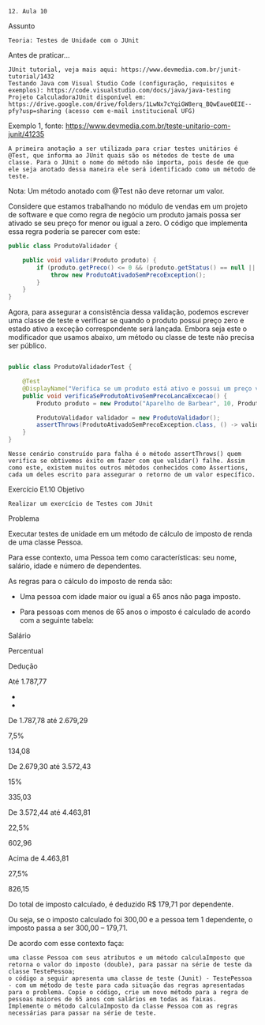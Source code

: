     12. Aula 10
Assunto

    Teoria: Testes de Unidade com o JUnit

Antes de praticar...

    JUnit tutorial, veja mais aqui: https://www.devmedia.com.br/junit-tutorial/1432
    Testando Java com Visual Studio Code (configuração, requisitos e exemplos): https://code.visualstudio.com/docs/java/java-testing
    Projeto CalculadoraJUnit disponível em: https://drive.google.com/drive/folders/1LwNx7cYqiGW8erq_BQwEaueOEIE--pfy?usp=sharing (acesso com e-mail institucional UFG)

Exemplo 1, fonte: https://www.devmedia.com.br/teste-unitario-com-junit/41235

    A primeira anotação a ser utilizada para criar testes unitários é @Test, que informa ao JUnit quais são os métodos de teste de uma classe. Para o JUnit o nome do método não importa, pois desde de que ele seja anotado dessa maneira ele será identificado como um método de teste.

Nota: Um método anotado com @Test não deve retornar um valor.

Considere que estamos trabalhando no módulo de vendas em um projeto de software e que como regra de negócio um produto jamais possa ser ativado se seu preço for menor ou igual a zero. O código que implementa essa regra poderia se parecer com este:

```java
public class ProdutoValidador {

    public void validar(Produto produto) {
        if (produto.getPreco() <= 0 && (produto.getStatus() == null || produto.getStatus() == ProdutoStatus.ATIVO)) {
            throw new ProdutoAtivadoSemPrecoException();
        }
    }
}
```

Agora, para assegurar a consistência dessa validação, podemos escrever uma classe de teste e verificar se quando o produto possui preço zero e estado ativo a exceção correspondente será lançada. Embora seja este o modificador que usamos abaixo, um método ou classe de teste não precisa ser público.

```java

public class ProdutoValidadorTest {

    @Test
    @DisplayName("Verifica se um produto está ativo e possui um preço válido")
    public void verificaSeProdutoAtivoSemPrecoLancaExcecao() {
        Produto produto = new Produto("Aparelho de Barbear", 10, ProdutoStatus.ATIVO);

        ProdutoValidador validador = new ProdutoValidador();
        assertThrows(ProdutoAtivadoSemPrecoException.class, () -> validador.validar(produto));
    }
}

```

    Nesse cenário construído para falha é o método assertThrows() quem verifica se obtivemos êxito em fazer com que validar() falhe. Assim como este, existem muitos outros métodos conhecidos como Assertions, cada um deles escrito para assegurar o retorno de um valor específico.

Exercício E1.10
Objetivo

    Realizar um exercício de Testes com JUnit

Problema

Executar testes de unidade em um método de cálculo de imposto de renda de uma classe Pessoa.

Para esse contexto, uma Pessoa tem como características: seu nome, salário, idade e número de dependentes.

As regras para o cálculo do imposto de renda são:

- Uma pessoa com idade maior ou igual a 65 anos não paga imposto.

- Para pessoas com menos de 65 anos o imposto é calculado de acordo com a seguinte tabela:

Salário
	

Percentual
	

Dedução

Até 1.787,77
	

-
	

-

De 1.787,78 até 2.679,29
	

7,5%
	

134,08

De 2.679,30 até 3.572,43
	

15%
	

335,03

De 3.572,44 até 4.463,81
	

22,5%
	

602,96

Acima de 4.463,81
	

27,5%
	

826,15

Do total de imposto calculado, é deduzido R$ 179,71 por dependente.

Ou seja, se o imposto calculado foi 300,00 e a pessoa tem 1 dependente, o imposto passa a ser 300,00 – 179,71.

De acordo com esse contexto faça:

    uma classe Pessoa com seus atributos e um método calculaImposto que retorna o valor do imposto (double), para passar na série de teste da classe TestePessoa;
    o código a seguir apresenta uma classe de teste (Junit) - TestePessoa - com um método de teste para cada situação das regras apresentadas para o problema. Copie o código, crie um novo método para a regra de pessoas maiores de 65 anos com salários em todas as faixas.
    Implemente o método calculaImposto da classe Pessoa com as regras necessárias para passar na série de teste.
